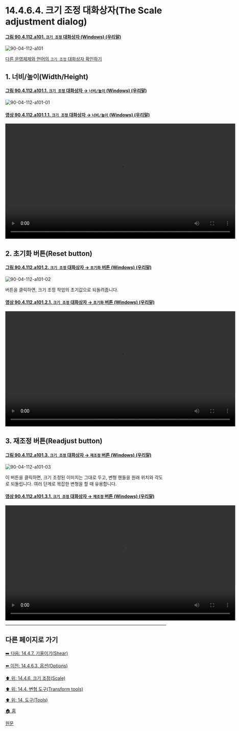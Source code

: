 # 14.4.6.4. 크기 조정 대화상자(The Scale adjustment dialog)

<a id="90-04-112-a101"></a>

#### [그림 90.4.112.a101. `크기 조정` 대화상자 (Windows) (우리말)](./90-04-112-scale_adjustment.md#90-04-112-a101)
![90-04-112-a101](https://github.com/wonder13662/gimp/assets/15767104/4e7b58f0-e858-414a-be2b-ffd031635591)

[다른 운영체제와 언어의 `크기 조정` 대화상자 확인하기](./90-04-112-scale_adjustment.md#90-04-112-a102)

<a id="14-04-05-04-s1"></a>

## 1. 너비/높이(Width/Height)

<a id="90-04-112-a101-01"></a>

#### [그림 90.4.112.a101.1. `크기 조정` 대화상자 → `너비/높이` (Windows) (우리말)](./90-04-112-scale_adjustment.md#90-04-112-a101-01)
![90-04-112-a101-01](https://github.com/wonder13662/gimp/assets/15767104/fbdc1717-1b5f-4f26-b20e-8036159bcf16)

<a id="90-04-112-a101-01-01"></a>

#### [영상 90.4.112.a101.1.1. `크기 조정` 대화상자 → `너비/높이` (Windows) (우리말)](./90-04-112-scale_adjustment.md#90-04-112-a101-01-01)
<video controls="controls" width="720" src="https://github.com/wonder13662/gimp/assets/15767104/6a97a85a-6d4f-4adf-ab82-4c7741e38976"></video>

## 2. 초기화 버튼(Reset button)

<a id="90-04-112-a101-02"></a>

#### [그림 90.4.112.a101.2. `크기 조정` 대화상자 → `초기화` 버튼 (Windows) (우리말)](./90-04-112-scale_adjustment.md#90-04-112-a101-02)
![90-04-112-a101-02](https://github.com/wonder13662/gimp/assets/15767104/04aa9b91-9730-4636-b52b-1098de722b24)

버튼을 클릭하면, 크기 조정 작업의 초기값으로 되돌려줍니다.

<a id="90-04-112-a101-02-01"></a>

#### [영상 90.4.112.a101.2.1. `크기 조정` 대화상자 → `초기화` 버튼 (Windows) (우리말)](./90-04-112-scale_adjustment.md#90-04-112-a101-02-01)
<video controls="controls" width="720" src="https://github.com/wonder13662/gimp/assets/15767104/cd3cc962-b554-4bac-b6de-4b71195afcbd"></video>

## 3. 재조정 버튼(Readjust button)

<a id="90-04-112-a101-03"></a>

#### [그림 90.4.112.a101.3. `크기 조정` 대화상자 → `재조정` 버튼 (Windows) (우리말)](./90-04-112-scale_adjustment.md#90-04-112-a101-03)
![90-04-112-a101-03](https://github.com/wonder13662/gimp/assets/15767104/c2fed4c8-00b9-4776-98d0-3ee40c9be6f3)

이 버튼을 클릭하면, 크기 조정된 이미지는 그대로 두고, 변형 핸들을 원래 위치와 각도로 되돌립니다. 여러 단계로 복잡한 변형을 할 때 유용합니다.

<a id="90-04-112-a101-03-01"></a>

#### [영상 90.4.112.a101.3.1. `크기 조정` 대화상자 → `재조정` 버튼 (Windows) (우리말)](./90-04-112-scale_adjustment.md#90-04-112-a101-03-01)
<video controls="controls" width="720" src="https://github.com/wonder13662/gimp/assets/15767104/efe7613a-79e7-4fcc-8b1f-a861670c7e7a"></video>

***

## 다른 페이지로 가기

[➡️ 다음: 14.4.7. 기울이기(Shear)](./14-04-07-00-shear.md)

[⬅️ 이전: 14.4.6.3. 옵션(Options)](./14-04-06-03-options.md)

[⬆️ 위: 14.4.6. 크기 조정(Scale)](./14-04-06-00-scale.md)

[⬆️ 위: 14.4. 변형 도구(Transform tools)](./14-04-00-transform-tools.md)

[⬆️ 위: 14. 도구(Tools)](./14-00-tools.md)

[🏠 홈](./00-home.md)

[원문](https://docs.gimp.org/2.10/ko/gimp-tool-scale.html#idm15514)